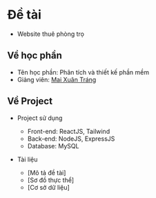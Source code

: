 # Đề tài

- Website thuê phòng trọ

## Về học phần

- Tên học phần: Phân tích và thiết kế phần mềm
- Giảng viên: [Mai Xuân Tráng]

## Về Project

- Project sử dụng

  - Front-end: ReactJS, Tailwind
  - Back-end: NodeJS, ExpressJS
  - Database: MySQL

- Tài liệu
  - [Mô tả đề tài]
  - [Sơ đồ thực thể]
  - [Cơ sở dữ liệu]

[mai xuân tráng]: https://www.researchgate.net/profile/Mai-Trang
[giới thiệu đề tài]: ...
[phân tích hệ thống]: ...
[thiết kế hệ thống]: ...
